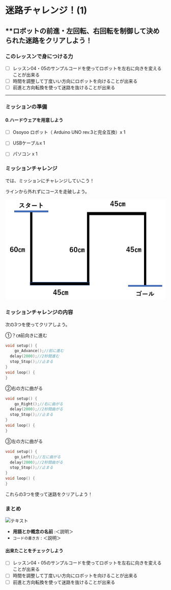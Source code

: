 # 迷路チャレンジ！(1)

## **ロボットの前進・左回転、右回転を制御して決められた迷路をクリアしよう！

### このレッスンで身につける力

- [ ] レッスン04・05のサンプルコードを使ってロボットを左右に向きを変えることが出来る
- [ ] 時間を調整して丁度いい方向にロボットを向けることが出来る
- [ ] 前進と方向転換を使って迷路を抜けることが出来る

---

### ミッションの準備

#### 0.ハードウェアを用意しよう
- [ ] Osoyoo ロボット（ Arduino UNO rev.3と完全互換）x 1
- [ ] USBケーブルx 1
- [ ] パソコン x 1


### ミッションチャレンジ
では、ミッションにチャレンジしていこう！

ラインから外れずにコースを走破しよう。

![コース図](image/course.png)

### ミッションチャレンジの内容
次の3つを使ってクリアしよう。

①？㎝前向きに進む
``` C++
void setup() {
	go_Advance();//前に進む
  delay(2000);//2秒間進む
  stop_Stop();//止まる
}
void loop() {
}

```

②右の方に曲がる
``` C++
void setup() {
	go_Right();//右に曲がる
  delay(2000);//2秒間曲がる
  stop_Stop();//止まる
}
void loop() {
}

```
③左の方に曲がる
``` C++
void setup() {
	go_Left();//左に曲がる
  delay(2000);//2秒間曲がる
  stop_Stop();//止まる
}
void loop() {
}

```

これらの3つを使って迷路をクリアしよう！


### まとめ

![テキスト](image/画像のファイル名)

- **用語とか概念の名前** :＜説明＞
- `コードの書き方` : ＜説明＞

#### 出来たことをチェックしよう

- [ ] レッスン04・05のサンプルコードを使ってロボットを左右に向きを変えることが出来る
- [ ] 時間を調整して丁度いい方向にロボットを向けることが出来る
- [ ] 前進と方向転換を使って迷路を抜けることが出来る